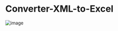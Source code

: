 # Converter-XML-to-Excel
![image](https://github.com/user-attachments/assets/7e798e19-9d92-43c7-92f3-8a4d786b78e8)
